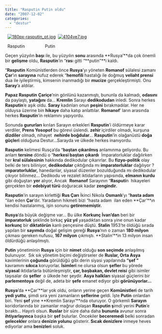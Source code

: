 ```yaml
---
title: "Rasputin Putin oldu"
date: "2007-12-02"
categories: 
  - "destur"
---
```


  [![180px-rasputin_pt.jpg](/uploads/2007/12/180px-rasputin_pt.jpg)](/uploads/2007/12/180px-rasputin_pt.jpg "180px-rasputin_pt.jpg")  [![4104ve7.jpg](/uploads/2007/12/4104ve7.jpg)](/uploads/2007/12/4104ve7.jpg "4104ve7.jpg")

  Rasputin                 Putin           

Geçen yüzyılın **başı** ile, bu yüzyılın **sonu** arasında **Rusya’**da çok önemli bir **gelişme** oldu, **Rasputin**’in “**ras**ı gitti “**putin"**i kaldı.

“**Rasputin** Komünistlerden önce **Rusya**’yı yöneten **Romanof** sülalesi zamanı **Çar**’ın **sarayına** nufuz ederek “**hemofili** hastalığı ile doğmuş **veliaht prensi** dua ile iyileştirmiş, kimsenin inanmadığı bir **mucize** gerçekleştirmişti. Onu **Saray**’a aldılar.

**Papaz Rasputin** **Çariçe**’nin gönlünü kazanmıştı, bununla da kalmadı, **odasını** da paylaştı, **yatağını** da… **Kremlin** Sarayı **dedikodudan** inledi. Sonra herkes **Rasputin**’e aşık oldu. **Saray** kadınları onun **peşini** bırakmadılar. Her ne olduysa üzerine bin **hikaye** daha katıp anlattılar. **Romanof**’ ların arasında herkes **Rasputin**’in reklamını yapıyordu.

Sonunda **gururları** kırılan Sarayın erkekleri **Rasputin**’i öldürmeye karar verdiler, **Prens Yosopof** bu görevi üslendi. **zehir** içirdiler olmadı, kurşuna **dizdiler** olmadı, nihayet  **nehirde boğdular**… **Rasputin**’in olağanüstü **doğa güçleri** olduğuna Destur...Sarayda ve ülkede herkes inanıyordu.

**Rasputin** kelimesi Rusça’da “**baştan çıkarılmış** anlamınma geliyordu. Bu anlam **tersine** döndü o “**herkesi baştan çıkardı**  İmparatorluklar dağılırken her **kral sülalesinin** hakkında dedikodular çıkarırlar. Bu **fizyo-politik** olay belki de ters biliniyor, **dedikodular** çıktığında mı **imparatorluklar** dağılıyor ? i**mparatorluklar,** hanedanlar, siyasal düzenler bozulduğunda mı dedikodular çıkıyor bilinmez… Dedikodu ve rezalet iktidarların yapısında, **elmanın kurdu** gibi doğuştan **yer** alıyor, Ancak  **Romanof** Sarayının “**Rasputi**n  hikayeleri gerçekten bir **edebiyat türü** doğuracak kadar **zengindir.**  

**Rasputin**’in sarayın kirlettiği **Rus Çarı** İkinci Nikola **Osmanlı**’yı “**hasta adam** “ilan eden **Çar**’dır. Yaradanın hikmeti bizi “hasta adam  ilan eden **Çar’**ın kendisi hastalanmış, işin sonunu **getirememiştir.**  

**Rusya**’da büyük değişme var… Bu ülke **Korkunç İvan’dan** beri bir **imparatorluk** şeklinde birkaç **yüz yıl** yaşadıktan sonra yine onun kadar **korkunç** bir **diktatörün** kanlı pençesine düştü. **Stalin** 1953’te öldüğü sırada yapılan bir **sayımda** doğal gelişim gereği **Rusya**’nın o zaman **180 milyon** çıkması gereken nufusu, **167 milyon** çıkmıştı. **Stalin’**in 13 milyon insan öldürdüğü anlaşılmıştı.

**Putin** yönetiminin **Rusya** için bir **nimet** olduğu **son seçimde** anlaşılmış bulunuyor.  Sık sık yönetim biçimi değiştirseler de **Ruslar, Orta Asya** kavimlerinin **çoğunda** görüldüğü gibi derin siyasi yapılarında **“şef "** kavramını **sıkıca** koruyorlar. **İsimleri** ne olursa olsun **şefler** bu yörede **siyasal** iktidarlarla bütünleşmiştir, **çar, başbakan, devlet reisi** gibi isimler taşısalar da **şefler**  o ülkede her şeydir. **Asya halkları** siyasal güçlerini bir **parlementoya** değil de, adeta bir **şefe** emanet ediyor gibi **görünüyorlar…**

**Rusya**’da **Çar’**lar yok oldu, onların yerine geçen **Komünistleri** de tarih **yedi yuttu**, şimdi sıra yeni zamanların **şeflerine** geldi. İşte **Putin** onlardan biri. Yeni **şef** yine **Kremlin Sarayı’**nda oturuyor. O görkemli **Sarayın** koridorlarında bir zamanlar mağrur dolaşan **Rasputin ş**imdi yerini **Putin**’e bıraktı… Hayırlı olsun. **Ruslar** bir süre daha daha **bununla** avunur sonra **ihtiyarlayınca** başka bir **şef** bulurlar. Öncekiler **beceremedi** belki sonradan **gelecekler** onlara **denizin yolunu** gösterir. **Sıcak denizlere** inmeye heves ediyorlar ama **benizleri** soluk.
